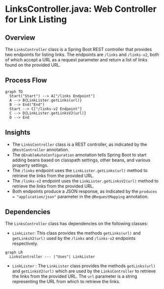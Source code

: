 # LinksController.java: Web Controller for Link Listing

## Overview
The `LinksController` class is a Spring Boot REST controller that provides two endpoints for listing links. The endpoints are `/links` and `/links-v2`, both of which accept a URL as a request parameter and return a list of links found on the provided URL.

## Process Flow

```mermaid
graph TD
  Start("Start") --> A["/links Endpoint"]
  A --> B{LinkLister.getLinks(url)}
  B --> End("End")
  Start --> C["/links-v2 Endpoint"]
  C --> D{LinkLister.getLinksV2(url)}
  D --> End
```

## Insights
- The `LinksController` class is a REST controller, as indicated by the `@RestController` annotation.
- The `@EnableAutoConfiguration` annotation tells Spring Boot to start adding beans based on classpath settings, other beans, and various property settings.
- The `/links` endpoint uses the `LinkLister.getLinks(url)` method to retrieve the links from the provided URL.
- The `/links-v2` endpoint uses the `LinkLister.getLinksV2(url)` method to retrieve the links from the provided URL.
- Both endpoints produce a JSON response, as indicated by the `produces = "application/json"` parameter in the `@RequestMapping` annotation.

## Dependencies
The `LinksController` class has dependencies on the following classes:

- `LinkLister`: This class provides the methods `getLinks(url)` and `getLinksV2(url)` used by the `/links` and `/links-v2` endpoints respectively.

```mermaid
graph LR
  LinksController --- |"Uses"| LinkLister
```

- `LinkLister` : The `LinkLister` class provides the methods `getLinks(url)` and `getLinksV2(url)` which are used by the `LinksController` to retrieve the links from the provided URL. The `url` parameter is a string representing the URL from which to retrieve the links.
